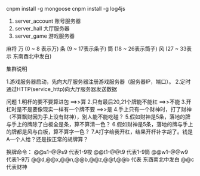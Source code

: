 cnpm install -g mongoose
cnpm install -g log4js


1. server_account 账号服务器
2. server_hall  大厅服务器
3. server_game  游戏服务器


麻将
万 (0 ~ 8 表示万)
条 (9 ~ 17表示条子)
筒 (18 ~ 26表示筒子)
风 (27 ~ 33表示 东南酉北中发白)



集群说明 

1.游戏服务器启动，先向大厅服务器注册游戏服务器（服务器IP，端口）。
2.定时通过HTTP(service_http)向大厅服务器发送数据



问题
1.明杆的要不要算进包   ==>>算
2.只有最后20,21个牌能不能杠  ==>>不能
3.开杠时是不是要像现实一样有一个牌不要  ==>>是
4.手上只有一个财神时，打了财神（不算飘财因为手上没有财神），别人能不能吃碰？
5.假如财神是5条，落地的牌与手上的牌除了白板全是条，算不算清一色？
6.假如财神是5条，落地的牌与手上的牌都是风与白板，算不算字一色？
7.A打字给我开杠，结果开杆补字胡了。钱是A一个人给？还是按正常的胡牌算？

换牌命令：
@@s1-@@s9   代表1-9梭
@@t1-@@t9   代表1-9筒
@@w1-@@w9   代表1-9万
@@d,@@x,@@n,@@b,@@z,@@f,@@b 代表 东酉南北中发白
@@c         代表财神